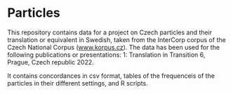 # Particles
This repository contains data for a project on Czech particles and their translation or equivalent in Swedish, taken from the InterCorp corpus of the Czech National Corpus (www.korpus.cz). The data has been used for the following publications or presentations:
1: Translation in Transition 6, Prague, Czech republic 2022.

It contains concordances in csv format, tables of the frequenceis of the particles in their different settings, and R scripts.

